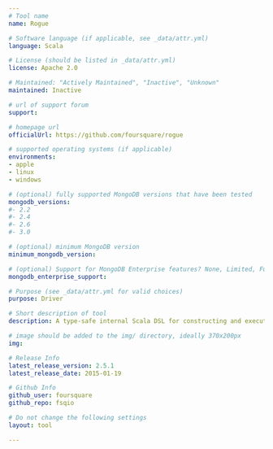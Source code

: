 ```yaml
---
# Tool name
name: Rogue

# Software language (if applicable, see _data/attr.yml)
language: Scala

# License (should be listed in _data/attr.yml)
license: Apache 2.0

# Maintained: "Actively Maintained", "Inactive", "Unknown"
maintained: Inactive

# url of support forum
support: 

# homepage url
officialUrl: https://github.com/foursquare/rogue

# supported operating systems (if applicable)
environments:
- apple
- linux
- windows

# (optional) fully supported MongoDB versions that have been tested
mongodb_versions:
#- 2.2
#- 2.4
#- 2.6
#- 3.0

# (optional) minimum MongoDB version
minimum_mongodb_version:

# (optional) Support for MongoDB Enterprise features? None, Limited, Full
mongodb_enterprise_support: 

# Purpose (see _data/attr.yml for valid choices)
purpose: Driver

# Short description of tool
description: A type-safe internal Scala DSL for constructing and executing find and modify commands against MongoDB in the Lift web framework.

# image should be added to the img/ directory, ideally 370x200px
img: 

# Release Info
latest_release_version: 2.5.1
latest_release_date: 2015-01-19

# Github Info
github_user: foursquare
github_repo: fsqio

# Do not change the following settings
layout: tool

---
```


